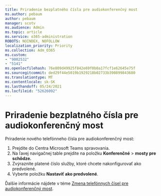 ```yaml
---
title: Priradenie bezplatného čísla pre audiokonferenčný most
ms.author: pebaum
author: pebaum
manager: scotv
ms.audience: Admin
ms.topic: article
ms.service: o365-administration
ROBOTS: NOINDEX, NOFOLLOW
localization_priority: Priority
ms.collection: Adm_O365
ms.custom:
- "9002532"
- "5141"
ms.openlocfilehash: 76e809d49925f842e69f0b0a17fcf1e62645e75f
ms.sourcegitcommit: ded29f44e5019b1929218b02733b390899843680
ms.translationtype: MT
ms.contentlocale: sk-SK
ms.lasthandoff: 05/24/2021
ms.locfileid: "52626092"
---
```

# <a name="assign-a-toll-free-number-to-your-audio-conferencing-bridge"></a>Priradenie bezplatného čísla pre audiokonferenčný most

Priradenie nového telefónneho čísla pre audiokonferenčný most:

1. Prejdite do Centra Microsoft Teams spravovania.
1. Na ľavej navigačnej table prejdite na položku **Konferenčné**  >  **mosty pre schôdze.**
1. Zvýraznite platené číslo služby, ktoré chcete nakonfigurovať ako predvolené.
1. Vyberte položku **Nastaviť ako predvolené**.

Ďalšie informácie nájdete v téme [Zmena telefónnych čísel pre audiokonferenčný most](/MicrosoftTeams/change-the-phone-numbers-on-your-audio-conferencing-bridge).
